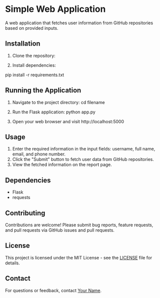 # Simple Web Application

A web application that fetches user information from GitHub repositories based on provided inputs.

## Installation

1. Clone the repository:

2. Install dependencies:

pip install -r requirements.txt


## Running the Application

1. Navigate to the project directory:
cd filename


2. Run the Flask application:
python app.py


3. Open your web browser and visit http://localhost:5000

## Usage

1. Enter the required information in the input fields: username, full name, email, and phone number.
2. Click the "Submit" button to fetch user data from GitHub repositories.
3. View the fetched information on the report page.

## Dependencies

- Flask
- requests

## Contributing

Contributions are welcome! Please submit bug reports, feature requests, and pull requests via GitHub issues and pull requests.

## License

This project is licensed under the MIT License - see the [LICENSE](LICENSE) file for details.

## Contact

For questions or feedback, contact [Your Name](mailto:youremail@example.com).


